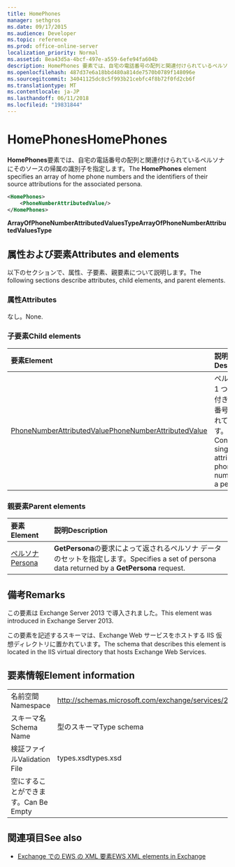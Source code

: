 ```yaml
---
title: HomePhones
manager: sethgros
ms.date: 09/17/2015
ms.audience: Developer
ms.topic: reference
ms.prod: office-online-server
localization_priority: Normal
ms.assetid: 8ea43d5a-4bcf-497e-a559-6efe94fa604b
description: HomePhones 要素では、自宅の電話番号の配列と関連付けられているペルソナにそのソースの帰属の識別子を指定します。
ms.openlocfilehash: 487d37e6a18bbd480a814de7570b0789f148096e
ms.sourcegitcommit: 34041125dc8c5f993b21cebfc4f8b72f0fd2cb6f
ms.translationtype: MT
ms.contentlocale: ja-JP
ms.lasthandoff: 06/11/2018
ms.locfileid: "19831844"
---
```

# <a name="homephones"></a><span data-ttu-id="1c8bd-103">HomePhones</span><span class="sxs-lookup"><span data-stu-id="1c8bd-103">HomePhones</span></span>

<span data-ttu-id="1c8bd-104">**HomePhones**要素では、自宅の電話番号の配列と関連付けられているペルソナにそのソースの帰属の識別子を指定します。</span><span class="sxs-lookup"><span data-stu-id="1c8bd-104">The **HomePhones** element specifies an array of home phone numbers and the identifiers of their source attributions for the associated persona.</span></span> 
  
```XML
<HomePhones>
    <PhoneNumberAttributedValue/>
</HomePhones>
```

 <span data-ttu-id="1c8bd-105">**ArrayOfPhoneNumberAttributedValuesType**</span><span class="sxs-lookup"><span data-stu-id="1c8bd-105">**ArrayOfPhoneNumberAttributedValuesType**</span></span>
## <a name="attributes-and-elements"></a><span data-ttu-id="1c8bd-106">属性および要素</span><span class="sxs-lookup"><span data-stu-id="1c8bd-106">Attributes and elements</span></span>

<span data-ttu-id="1c8bd-107">以下のセクションで、属性、子要素、親要素について説明します。</span><span class="sxs-lookup"><span data-stu-id="1c8bd-107">The following sections describe attributes, child elements, and parent elements.</span></span>
  
### <a name="attributes"></a><span data-ttu-id="1c8bd-108">属性</span><span class="sxs-lookup"><span data-stu-id="1c8bd-108">Attributes</span></span>

<span data-ttu-id="1c8bd-109">なし。</span><span class="sxs-lookup"><span data-stu-id="1c8bd-109">None.</span></span>
  
### <a name="child-elements"></a><span data-ttu-id="1c8bd-110">子要素</span><span class="sxs-lookup"><span data-stu-id="1c8bd-110">Child elements</span></span>

|<span data-ttu-id="1c8bd-111">**要素**</span><span class="sxs-lookup"><span data-stu-id="1c8bd-111">**Element**</span></span>|<span data-ttu-id="1c8bd-112">**説明**</span><span class="sxs-lookup"><span data-stu-id="1c8bd-112">**Description**</span></span>|
|:-----|:-----|
|[<span data-ttu-id="1c8bd-113">PhoneNumberAttributedValue</span><span class="sxs-lookup"><span data-stu-id="1c8bd-113">PhoneNumberAttributedValue</span></span>](phonenumberattributedvalue.md) <br/> |<span data-ttu-id="1c8bd-114">ペルソナの 1 つの属性付きの電話番号が含まれています。</span><span class="sxs-lookup"><span data-stu-id="1c8bd-114">Contains a single attributed phone number for a persona.</span></span>  <br/> |
   
### <a name="parent-elements"></a><span data-ttu-id="1c8bd-115">親要素</span><span class="sxs-lookup"><span data-stu-id="1c8bd-115">Parent elements</span></span>

|<span data-ttu-id="1c8bd-116">**要素**</span><span class="sxs-lookup"><span data-stu-id="1c8bd-116">**Element**</span></span>|<span data-ttu-id="1c8bd-117">**説明**</span><span class="sxs-lookup"><span data-stu-id="1c8bd-117">**Description**</span></span>|
|:-----|:-----|
|[<span data-ttu-id="1c8bd-118">ペルソナ</span><span class="sxs-lookup"><span data-stu-id="1c8bd-118">Persona</span></span>](persona.md) <br/> |<span data-ttu-id="1c8bd-119">**GetPersona**の要求によって返されるペルソナ データのセットを指定します。</span><span class="sxs-lookup"><span data-stu-id="1c8bd-119">Specifies a set of persona data returned by a **GetPersona** request.</span></span>  <br/> |
   
## <a name="remarks"></a><span data-ttu-id="1c8bd-120">備考</span><span class="sxs-lookup"><span data-stu-id="1c8bd-120">Remarks</span></span>

<span data-ttu-id="1c8bd-121">この要素は Exchange Server 2013 で導入されました。</span><span class="sxs-lookup"><span data-stu-id="1c8bd-121">This element was introduced in Exchange Server 2013.</span></span>
  
<span data-ttu-id="1c8bd-122">この要素を記述するスキーマは、Exchange Web サービスをホストする IIS 仮想ディレクトリに置かれています。</span><span class="sxs-lookup"><span data-stu-id="1c8bd-122">The schema that describes this element is located in the IIS virtual directory that hosts Exchange Web Services.</span></span>
  
## <a name="element-information"></a><span data-ttu-id="1c8bd-123">要素情報</span><span class="sxs-lookup"><span data-stu-id="1c8bd-123">Element information</span></span>

|||
|:-----|:-----|
|<span data-ttu-id="1c8bd-124">名前空間</span><span class="sxs-lookup"><span data-stu-id="1c8bd-124">Namespace</span></span>  <br/> |http://schemas.microsoft.com/exchange/services/2006/types  <br/> |
|<span data-ttu-id="1c8bd-125">スキーマ名</span><span class="sxs-lookup"><span data-stu-id="1c8bd-125">Schema Name</span></span>  <br/> |<span data-ttu-id="1c8bd-126">型のスキーマ</span><span class="sxs-lookup"><span data-stu-id="1c8bd-126">Type schema</span></span>  <br/> |
|<span data-ttu-id="1c8bd-127">検証ファイル</span><span class="sxs-lookup"><span data-stu-id="1c8bd-127">Validation File</span></span>  <br/> |<span data-ttu-id="1c8bd-128">types.xsd</span><span class="sxs-lookup"><span data-stu-id="1c8bd-128">types.xsd</span></span>  <br/> |
|<span data-ttu-id="1c8bd-129">空にすることができます。</span><span class="sxs-lookup"><span data-stu-id="1c8bd-129">Can Be Empty</span></span>  <br/> ||
   
## <a name="see-also"></a><span data-ttu-id="1c8bd-130">関連項目</span><span class="sxs-lookup"><span data-stu-id="1c8bd-130">See also</span></span>



- [<span data-ttu-id="1c8bd-131">Exchange での EWS の XML 要素</span><span class="sxs-lookup"><span data-stu-id="1c8bd-131">EWS XML elements in Exchange</span></span>](ews-xml-elements-in-exchange.md)

